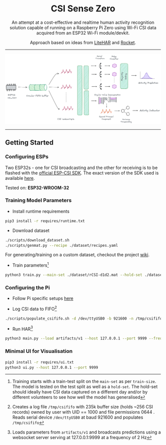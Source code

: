 <div align="center">

# CSI Sense Zero

An attempt at a cost-effective and realtime human activity recognition solution capable of running on a Raspberry Pi Zero using Wi-Fi CSI data acquired from an ESP32 Wi-Fi module/devkit.

Approach based on ideas from [LiteHAR](https://arxiv.org/pdf/2201.09310.pdf) and [Rocket](https://arxiv.org/pdf/1910.13051.pdf).

</div>

---

<img src="./assets/arch.png">

---

## Getting Started

### Configuring ESPs

Two ESP32s - one for CSI broadcasting and the other for receiving is to be flashed with the [official ESP-CSI SDK](https://github.com/espressif/esp-csi). The exact version of the SDK used is available [here](./ESP32/).

Tested on: **ESP32-WROOM-32**

### Training Model Parameters

- Install runtime requirements

```bash
pip3 install -r requires/runtime.txt
```

- Download dataset

```bash
./scripts/download_dataset.sh
./scripts/genmat.py --recipe ./dataset/recipes.yaml
```

For generating/training on a custom dataset, checkout the project [wiki](https://github.com/winwinashwin/CSI-Sense-Zero/wiki/Creating-and-Training-on-Custom-Dataset).
- Train parameters[^1]

```bash
python3 train.py --main-set ./dataset/rCSI-d1d2.mat --hold-set ./dataset/rCSI-d3.mat --train-size 0.8 --dump artifacts/v1
```

### Configuring the Pi

- Follow Pi specific setups [here](./RPi/README.md)

- Log CSI data to FIFO[^2]

> 

```bash
./scripts/populate_csififo.sh -d /dev/ttyUSB0 -b 921600 -n /tmp/csififo -s 235 -p 0644 -u 1000
```

- Run HAR[^3]

```bash
python3 main.py --load artifacts/v1 --host 127.0.0.1 --port 9999 --frequency 2
```

### Minimal UI for Visualisation

```bash
pip3 install -r requires/ui.txt
python3 ui.py --host 127.0.0.1 --port 9999
```

[^1]: Training starts with a train-test split on the `main-set` as per `train-size`. The model is tested on the test split as well as a `hold-set`. The hold-set should ideally have CSI data captured on a different day and/or by different volunteers to see how well the model has generalised

[^2]: Creates a log file `/tmp/csififo` with 235k buffer size (holds ~256 CSI records) owned by user with UID == 1000 and file permissions 0644 . Reads serial device `/dev/ttyUSB0` at baud 921600 and populates `/tmp/csififo`

[^3]: Loads parameters from `artifacts/v1` and broadcasts predictions using a websocket server serving at 127.0.0.1:9999 at a frequency of 2 Hz

